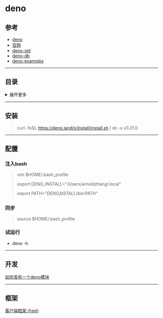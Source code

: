 # deno

## 参考
- [deno](http://www.ruanyifeng.com/blog/2020/01/deno-intro.html)
- [官网](https://github.com/denoland/deno/releases)
- [deno-std](https://deno.land/std@0.88.0/node)
- [deno-db](https://github.com/eveningkid/denodb)
- [deno-examples](https://examples.deno.land/)

---

## 目录

<details>
<summary>展开更多</summary>


* [`安装`](#安装)
* [`配置`](#配置)
* [`开发`](#开发)
* [`框架`](#框架)

</details>

---

## 安装

> curl -fsSL https://deno.land/x/install/install.sh | sh -s v0.31.0

---

## 配置

### 注入bash
> vim $HOME/.bash_profile
>
> export DENO_INSTALL="/Users/arnoldzhang/.local"
>
> export PATH="$DENO_INSTALL/bin:$PATH"
>

### 同步
> source $HOME/.bash_profile

### 试运行
- deno -h

---

## 开发
[如何发布一个deno模块](https://dev.to/craigmorten/how-to-publish-deno-modules-2cg6)

---

## 框架

[客户端框架-fresh](https://fresh.deno.dev/docs/introduction)


